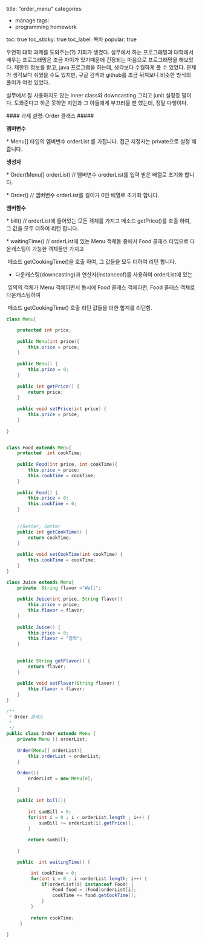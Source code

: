 title: "order_menu"
categories:

  - manage
tags: 
  - programming homework

    

toc: true
toc_sticky: true
toc_label: 목차
popular: true



우연히 대학 과제를 도와주는(?) 기회가 생겼다. 실무에서 하는 프로그래밍과 대학에서 배우는 프로그래밍은 조금 차이가 있기때문에 긴장되는 마음으로 프로그래밍을 해보았다. 제한된 정보를 받고, java 프로그램을 하는데, 생각보다 수월하게 풀 수 있었다. 문제가 생각보다 쉬웠을 수도 있지만, 구글 검색과 github를 조금 뒤져보니 비슷한 방식의 풀이가 여럿 있었다. 



실무에서 잘 사용하지도 않는 inner class와  downcasting 그리고 junit 설정등 말이다. 도와준다고 하곤 못하면 지인과 그 아들에게 부끄러울 뻔 했는데, 정말 다행이다.



\#### 과제 설명: Order 클래스 ##### 

__멤버변수__ 

\* Menu[] 타입의 멤버변수 orderList 를 가집니다. 접근 지정자는 private으로 설정 해줍니다.

 __생성자__ 

\* Order(Menu[] orderList) // 멤버변수 orederList를 입력 받은 배열로 초기화 합니다.

\* Order() // 멤버변수 orderList를 길이가 0인 배열로 초기화 합니다.

 __멤버함수__

 \* bill() // orderList에 들어있는 모든 객체를 가지고 메소드 getPrice()를 호출 하여, 그 값을 모두 더하여 리턴 합니다.

 \* waitingTime() // orderList에 있는 Menu 객체들 중에서 Food 클래스 타입으로 다운캐스팅이 가능한 객체들만 가지고 

​            메소드 getCookingTime()을 호출 하여, 그 값들을 모두 더하여 리턴 합니다.

* 다운캐스팅(downcasting)과 연산자(instanceof)를 사용하여 orderList에 있는 

​      임의의 객체가 Menu 객체이면서 동시에 Food 클래스 객체라면, Food 클래스 객체로 다운캐스팅하여

​      메소드 getCookingTime() 호출 리턴 값들을 더한 합계를 리턴함.



```java
class Menu{

	protected int price;
	
	public Menu(int price){
		this.price = price;
	}
	
	public Menu() {
		this.price = 0;
	}
	
	public int getPrice() {
		return price;
	}
	
	public void setPrice(int price) {
		this.price = price;
	}
	
}


class Food extends Menu{
	protected  int cookTime;
	
	public Food(int price, int cookTime){
		this.price = price;
		this.cookTime = cookTime;
	}
	
	public Food() {
		this.price = 0;
		this.cookTime = 0;
	}
	
	
	//Getter, Setter
	public int getCookTime() {
		return cookTime;
	}
	
	public void setCookTime(int cookTime) {
		this.cookTime = cookTime;
	}
}

class Juice extends Menu{
	private  String flavor ="Well";
	
	public Juice(int price, String flavor){
		this.price = price;
		this.flavor = flavor;
	}
	
	public Juice() {
		this.price = 0;
		this.flavor = "참외";
	}
	
	
	public String getFlavor() {
		return flavor;
	}
	
	public void setFlavor(String flavor) {
		this.flavor = flavor;
	}
}

/**
 * Order 클래스 
 *
 */
public class Order extends Menu {
	private Menu [] orderList; 
    
	Order(Menu[] orderList){	
		this.orderList = orderList;		
	}

	Order(){
		orderList = new Menu[0];
		
	}

    public int bill(){
    	
    	int sumBill = 0;
    	for(int i = 0 ; i < orderList.length ; i++) {
    		sumBill += orderList[i].getPrice();
    	}
    	
    	return sumBill;
    	
    }

    public  int waitingTime() {

    	 int cookTime = 0;
    	 for(int i = 0 ; i <orderList.length; i++) {
    		 if(orderList[i] instanceof Food) {
        		 Food food = (Food)orderList[i];
        		 cookTime += food.getCookTime();
        	 }	 
    	 }
    	 
    	 return cookTime;    	 
	 }
	
}

```

